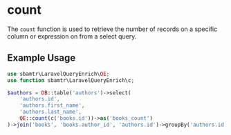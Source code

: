 # count

The `count` function is used to retrieve the number of records on a specific column or expression on from a select
query.

## Example Usage

```php
use sbamtr\LaravelQueryEnrich\QE;
use function sbamtr\LaravelQueryEnrich\c;

$authors = DB::table('authors')->select(
    'authors.id',
    'authors.first_name',
    'authors.last_name',
    QE::count(c('books.id'))->as('books_count')
)->join('books', 'books.author_id', 'authors.id')->groupBy('authors.id')->get();
```